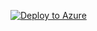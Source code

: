 [![Deploy to Azure](https://aka.ms/deploytoazurebutton)](https://portal.azure.com/#create/Microsoft.Template/uri/https%3A%2F%2Fraw.githubusercontent.com%2Fjohnacosta23%2Ftemplatekernel%2Fmain%2Fvmdeploy.json)
